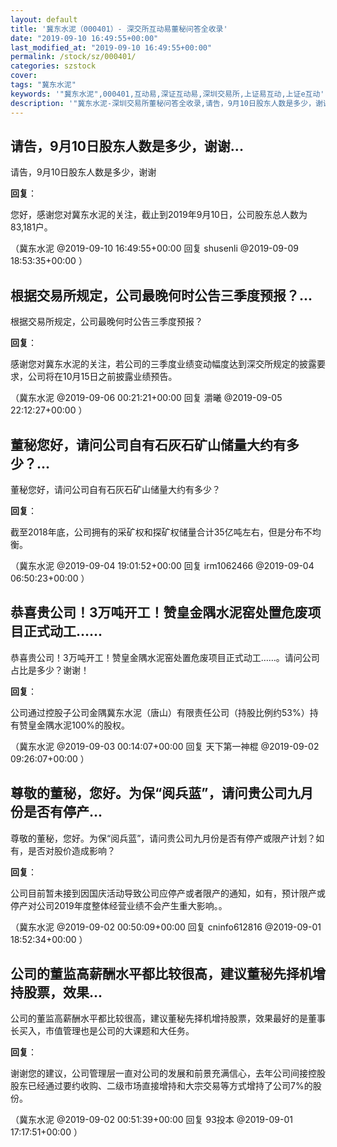```yaml
---
layout: default
title: '冀东水泥（000401）- 深交所互动易董秘问答全收录'
date: "2019-09-10 16:49:55+00:00"
last_modified_at: "2019-09-10 16:49:55+00:00"
permalink: /stock/sz/000401/
categories: szstock
cover: 
tags: "冀东水泥"
keywords: '"冀东水泥",000401,互动易,深证互动易,深圳交易所,上证易互动,上证e互动'
description: '"冀东水泥-深圳交易所董秘问答全收录,请告，9月10日股东人数是多少，谢谢"'
---
```


## 请告，9月10日股东人数是多少，谢谢...

请告，9月10日股东人数是多少，谢谢

**回复**：

您好，感谢您对冀东水泥的关注，截止到2019年9月10日，公司股东总人数为83,181户。 

（冀东水泥  @2019-09-10 16:49:55+00:00 回复 shusenli  @2019-09-09 18:53:35+00:00 ）

## 根据交易所规定，公司最晚何时公告三季度预报？...

根据交易所规定，公司最晚何时公告三季度预报？

**回复**：

感谢您对冀东水泥的关注，若公司的三季度业绩变动幅度达到深交所规定的披露要求，公司将在10月15日之前披露业绩预告。 

（冀东水泥  @2019-09-06 00:21:21+00:00 回复 灂曦  @2019-09-05 22:12:27+00:00 ）

## 董秘您好，请问公司自有石灰石矿山储量大约有多少？...

董秘您好，请问公司自有石灰石矿山储量大约有多少？

**回复**：

截至2018年底，公司拥有的采矿权和探矿权储量合计35亿吨左右，但是分布不均衡。 

（冀东水泥  @2019-09-04 19:01:52+00:00 回复 irm1062466  @2019-09-04 06:50:23+00:00 ）

## 恭喜贵公司！3万吨开工！赞皇金隅水泥窑处置危废项目正式动工…...

恭喜贵公司！3万吨开工！赞皇金隅水泥窑处置危废项目正式动工……。请问公司占比是多少？谢谢！

**回复**：

公司通过控股子公司金隅冀东水泥（唐山）有限责任公司（持股比例约53%）持有赞皇金隅水泥100%的股权。 

（冀东水泥  @2019-09-03 00:14:07+00:00 回复 天下第一神棍  @2019-09-02 09:26:07+00:00 ）

## 尊敬的董秘，您好。为保“阅兵蓝”，请问贵公司九月份是否有停产...

尊敬的董秘，您好。为保“阅兵蓝”，请问贵公司九月份是否有停产或限产计划？如有，是否对股价造成影响？

**回复**：

公司目前暂未接到因国庆活动导致公司应停产或者限产的通知，如有，预计限产或停产对公司2019年度整体经营业绩不会产生重大影响。。 

（冀东水泥  @2019-09-02 00:50:09+00:00 回复 cninfo612816  @2019-09-01 18:52:34+00:00 ）

## 公司的董监高薪酬水平都比较很高，建议董秘先择机增持股票，效果...

公司的董监高薪酬水平都比较很高，建议董秘先择机增持股票，效果最好的是董事长买入，市值管理也是公司的大课题和大任务。

**回复**：

谢谢您的建议，公司管理层一直对公司的发展和前景充满信心，去年公司间接控股股东已经通过要约收购、二级市场直接增持和大宗交易等方式增持了公司7%的股份。 

（冀东水泥  @2019-09-02 00:51:39+00:00 回复 93投本  @2019-09-01 17:17:51+00:00 ）

